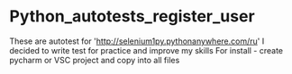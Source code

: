 # Python_autotests_register_user
These are autotest for 'http://selenium1py.pythonanywhere.com/ru'
I decided to write test for practice and improve my skills
For install - create pycharm or VSC project and copy into all files
